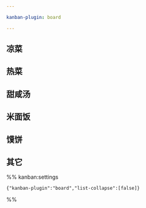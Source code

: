```yaml
---

kanban-plugin: board

---
```


## 凉菜



## 热菜



## 甜咸汤



## 米面饭



## 馍饼



## 其它





%% kanban:settings
```
{"kanban-plugin":"board","list-collapse":[false]}
```
%%
